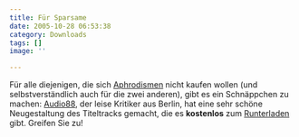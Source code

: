 ```yaml
---
title: Für Sparsame
date: 2005-10-28 06:53:38
category: Downloads
tags: []
image: ''

---
```


Für alle diejenigen, die sich [Aphrodismen](/downloads) nicht kaufen wollen (und selbstverständlich auch für die zwei anderen), gibt es ein Schnäppchen zu machen: [Audio88](http://www.audio88.de), der leise Kritiker aus Berlin, hat eine sehr schöne Neugestaltung des Titeltracks gemacht, die es **kostenlos** zum [Runterladen](/downloads) gibt. Greifen Sie zu!
